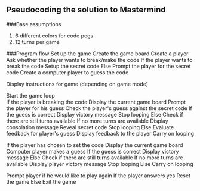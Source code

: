 ## Pseudocoding the solution to Mastermind

###Base assumptions
1. 6 different colors for code pegs
2. 12 turns per game

###Program flow
Set up the game
  Create the game board
  Create a player
  Ask whether the player wants to break/make the code
  If the player wants to break the code
    Setup the secret code
  Else
    Prompt the player for the secret code
    Create a computer player to guess the code

Display instructions for game (depending on game mode)

Start the game loop  
  If the player is breaking the code
    Display the current game board
    Prompt the player for his guess
    Check the player's guess against the secret code
    If the guess is correct
      Display victory message
      Stop looping
    Else
      Check if there are still turns available
      If no more turns are available
        Display consolation message
        Reveal secret code
        Stop looping
      Else
        Evaluate feedback for player's guess
        Display feedback to the player
        Carry on looping
  
  If the player has chosen to set the code
    Display the current game board
    Computer player makes a guess
      If the guess is correct
        Display victory message
      Else
        Check if there are still turns available
        If no more turns are available
          Display player victory message
          Stop looping
        Else
          Carry on looping

Prompt player if he would like to play again
  If the player answers yes
    Reset the game
  Else
    Exit the game

      